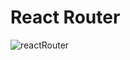 # React Router

![reactRouter](https://github.com/user-attachments/assets/b54924b6-260e-45de-b32c-fd0df56ce190)
